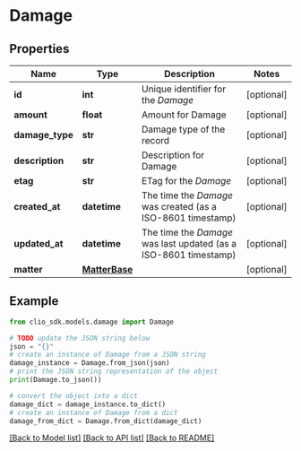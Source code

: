 # Damage


## Properties

Name | Type | Description | Notes
------------ | ------------- | ------------- | -------------
**id** | **int** | Unique identifier for the *Damage* | [optional] 
**amount** | **float** | Amount for Damage | [optional] 
**damage_type** | **str** | Damage type of the record | [optional] 
**description** | **str** | Description for Damage | [optional] 
**etag** | **str** | ETag for the *Damage* | [optional] 
**created_at** | **datetime** | The time the *Damage* was created (as a ISO-8601 timestamp) | [optional] 
**updated_at** | **datetime** | The time the *Damage* was last updated (as a ISO-8601 timestamp) | [optional] 
**matter** | [**MatterBase**](MatterBase.md) |  | [optional] 

## Example

```python
from clio_sdk.models.damage import Damage

# TODO update the JSON string below
json = "{}"
# create an instance of Damage from a JSON string
damage_instance = Damage.from_json(json)
# print the JSON string representation of the object
print(Damage.to_json())

# convert the object into a dict
damage_dict = damage_instance.to_dict()
# create an instance of Damage from a dict
damage_from_dict = Damage.from_dict(damage_dict)
```
[[Back to Model list]](../README.md#documentation-for-models) [[Back to API list]](../README.md#documentation-for-api-endpoints) [[Back to README]](../README.md)


